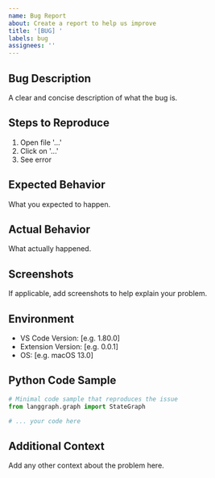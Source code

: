 ```yaml
---
name: Bug Report
about: Create a report to help us improve
title: '[BUG] '
labels: bug
assignees: ''
---
```


## Bug Description
A clear and concise description of what the bug is.

## Steps to Reproduce
1. Open file '...'
2. Click on '...'
3. See error

## Expected Behavior
What you expected to happen.

## Actual Behavior
What actually happened.

## Screenshots
If applicable, add screenshots to help explain your problem.

## Environment
- VS Code Version: [e.g. 1.80.0]
- Extension Version: [e.g. 0.0.1]
- OS: [e.g. macOS 13.0]

## Python Code Sample
```python
# Minimal code sample that reproduces the issue
from langgraph.graph import StateGraph

# ... your code here
```

## Additional Context
Add any other context about the problem here.

